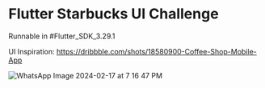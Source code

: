 # Flutter Starbucks UI Challenge

Runnable in #Flutter_SDK_3.29.1

UI Inspiration: https://dribbble.com/shots/18580900-Coffee-Shop-Mobile-App


![WhatsApp Image 2024-02-17 at 7 16 47 PM](https://github.com/Dinesh-Sowndar/flutter_starbucks_ui_challenge/assets/29474697/fff01446-1c53-42bb-90b4-86aa7e80df15)
